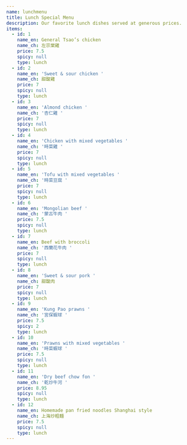 ```yaml
---
name: lunchmenu
title: Lunch Special Menu
description: Our favorite lunch dishes served at generous prices.
items:
  - id: 1
    name_en: General Tsao’s chicken
    name_ch: 左宗棠雞
    price: 7.5
    spicy: null
    type: lunch
  - id: 2
    name_en: 'Sweet & sour chicken '
    name_ch: 甜酸雞
    price: 7
    spicy: null
    type: lunch
  - id: 3
    name_en: 'Almond chicken '
    name_ch: '杏仁雞 '
    price: 7
    spicy: null
    type: lunch
  - id: 4
    name_en: 'Chicken with mixed vegetables '
    name_ch: '時菜雞 '
    price: 7
    spicy: null
    type: lunch
  - id: 5
    name_en: 'Tofu with mixed vegetables '
    name_ch: '時菜豆腐 '
    price: 7
    spicy: null
    type: lunch
  - id: 6
    name_en: 'Mongolian beef '
    name_ch: '蒙古牛肉 '
    price: 7.5
    spicy: null
    type: lunch
  - id: 7
    name_en: Beef with broccoli
    name_ch: '西蘭花牛肉 '
    price: 7
    spicy: null
    type: lunch
  - id: 8
    name_en: 'Sweet & sour pork '
    name_ch: 甜酸肉
    price: 7
    spicy: null
    type: lunch
  - id: 9
    name_en: 'Kung Pao prawns '
    name_ch: '宮保蝦球 '
    price: 7.5
    spicy: 2
    type: lunch
  - id: 10
    name_en: 'Prawns with mixed vegetables '
    name_ch: '時菜蝦球 '
    price: 7.5
    spicy: null
    type: lunch
  - id: 11
    name_en: 'Dry beef chow fon '
    name_ch: '乾炒牛河 '
    price: 8.95
    spicy: null
    type: lunch
  - id: 12
    name_en: Homemade pan fried noodles Shanghai style
    name_ch: 上海炒粗麵
    price: 7.5
    spicy: null
    type: lunch
---
```

